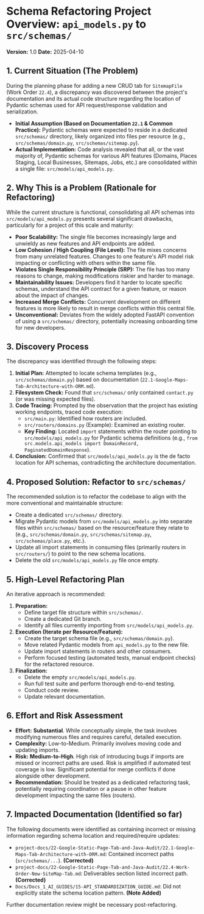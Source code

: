 # Schema Refactoring Project Overview: `api_models.py` to `src/schemas/`

**Version:** 1.0
**Date:** 2025-04-10

## 1. Current Situation (The Problem)

During the planning phase for adding a new CRUD tab for `SitemapFile` (Work Order `22.4`), a discrepancy was discovered between the project's documentation and its actual code structure regarding the location of Pydantic schemas used for API request/response validation and serialization.

- **Initial Assumption (Based on Documentation `22.1` & Common Practice):** Pydantic schemas were expected to reside in a dedicated `src/schemas/` directory, likely organized into files per resource (e.g., `src/schemas/domain.py`, `src/schemas/sitemap.py`).
- **Actual Implementation:** Code analysis revealed that all, or the vast majority of, Pydantic schemas for various API features (Domains, Places Staging, Local Businesses, Sitemaps, Jobs, etc.) are consolidated within a single file: `src/models/api_models.py`.

## 2. Why This is a Problem (Rationale for Refactoring)

While the current structure is functional, consolidating all API schemas into `src/models/api_models.py` presents several significant drawbacks, particularly for a project of this scale and maturity:

- **Poor Scalability:** The single file becomes increasingly large and unwieldy as new features and API endpoints are added.
- **Low Cohesion / High Coupling (File Level):** The file mixes concerns from many unrelated features. Changes to one feature's API model risk impacting or conflicting with others within the same file.
- **Violates Single Responsibility Principle (SRP):** The file has too many reasons to change, making modifications riskier and harder to manage.
- **Maintainability Issues:** Developers find it harder to locate specific schemas, understand the API contract for a given feature, or reason about the impact of changes.
- **Increased Merge Conflicts:** Concurrent development on different features is more likely to result in merge conflicts within this central file.
- **Unconventional:** Deviates from the widely adopted FastAPI convention of using a `src/schemas/` directory, potentially increasing onboarding time for new developers.

## 3. Discovery Process

The discrepancy was identified through the following steps:

1.  **Initial Plan:** Attempted to locate schema templates (e.g., `src/schemas/domain.py`) based on documentation (`22.1-Google-Maps-Tab-Architecture-with-ORM.md`).
2.  **Filesystem Check:** Found that `src/schemas/` only contained `contact.py` (or was missing expected files).
3.  **Code Tracing:** Prompted by the observation that the project has existing working endpoints, traced code execution:
    - `src/main.py`: Identified how routers are included.
    - `src/routers/domains.py` (Example): Examined an existing router.
    - **Key Finding:** Located `import` statements within the router pointing to `src/models/api_models.py` for Pydantic schema definitions (e.g., `from src.models.api_models import DomainRecord, PaginatedDomainResponse`).
4.  **Conclusion:** Confirmed that `src/models/api_models.py` is the de facto location for API schemas, contradicting the architecture documentation.

## 4. Proposed Solution: Refactor to `src/schemas/`

The recommended solution is to refactor the codebase to align with the more conventional and maintainable structure:

- Create a dedicated `src/schemas/` directory.
- Migrate Pydantic models from `src/models/api_models.py` into separate files within `src/schemas/` based on the resource/feature they relate to (e.g., `src/schemas/domain.py`, `src/schemas/sitemap.py`, `src/schemas/place.py`, etc.).
- Update all import statements in consuming files (primarily routers in `src/routers/`) to point to the new schema locations.
- Delete the old `src/models/api_models.py` file once empty.

## 5. High-Level Refactoring Plan

An iterative approach is recommended:

1.  **Preparation:**
    - Define target file structure within `src/schemas/`.
    - Create a dedicated Git branch.
    - Identify all files currently importing from `src/models/api_models.py`.
2.  **Execution (Iterate per Resource/Feature):**
    - Create the target schema file (e.g., `src/schemas/domain.py`).
    - Move related Pydantic models from `api_models.py` to the new file.
    - Update import statements in routers and other consumers.
    - Perform focused testing (automated tests, manual endpoint checks) for the refactored resource.
3.  **Finalization:**
    - Delete the empty `src/models/api_models.py`.
    - Run full test suite and perform thorough end-to-end testing.
    - Conduct code review.
    - Update relevant documentation.

## 6. Effort and Risk Assessment

- **Effort:** **Substantial**. While conceptually simple, the task involves modifying numerous files and requires careful, detailed execution.
- **Complexity:** Low-to-Medium. Primarily involves moving code and updating imports.
- **Risk:** **Medium-to-High**. High risk of introducing bugs if imports are missed or incorrect paths are used. Risk is amplified if automated test coverage is low. Significant potential for merge conflicts if done alongside other development.
- **Recommendation:** Should be treated as a dedicated refactoring task, potentially requiring coordination or a pause in other feature development impacting the same files (routers).

## 7. Impacted Documentation (Identified so far)

The following documents were identified as containing incorrect or missing information regarding schema location and required/require updates:

- `project-docs/22-Google-Static-Page-Tab-and-Java-Audit/22.1-Google-Maps-Tab-Architecture-with-ORM.md`: Contained incorrect paths (`src/schemas/...`). **(Corrected)**
- `project-docs/22-Google-Static-Page-Tab-and-Java-Audit/22.4-Work-Order-New-SiteMap-Tab.md`: Deliverables section listed incorrect path. **(Corrected)**
- `Docs/Docs_1_AI_GUIDES/15-API_STANDARDIZATION_GUIDE.md`: Did not explicitly state the schema location pattern. **(Note Added)**

Further documentation review might be necessary post-refactoring.
